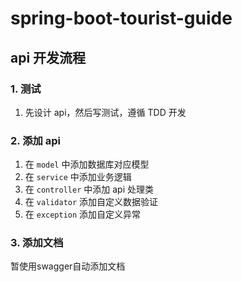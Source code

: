 # spring-boot-tourist-guide

## api 开发流程

### 1. 测试
1. 先设计 api，然后写测试，遵循 TDD 开发

### 2. 添加 api
1. 在 `model` 中添加数据库对应模型
3. 在 `service` 中添加业务逻辑
4. 在 `controller` 中添加 api 处理类
5. 在 `validator` 添加自定义数据验证
6. 在 `exception` 添加自定义异常

### 3. 添加文档
暂使用swagger自动添加文档
